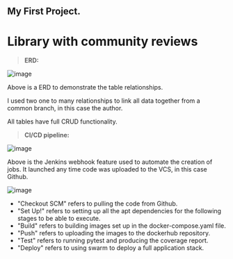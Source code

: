 ## My First Project.

# Library with community reviews

> **ERD:**

![image](https://user-images.githubusercontent.com/91483598/144767100-8234f1d1-147d-4f1f-9cd5-414f51cd82cf.png)

Above is a ERD to demonstrate the table relationships. 

I used two one to many relationships to link all data together from a common branch, in this case the author.

All tables have full CRUD functionality. 








> **CI/CD pipeline:**

![image](https://user-images.githubusercontent.com/91483598/144767352-4dbf403b-3d06-4ca0-b1a4-4643440826d0.png)

Above is the Jenkins webhook feature used to automate the creation of jobs.
It launched any time code was uploaded to the VCS, in this case Github.

![image](https://user-images.githubusercontent.com/91483598/144768137-1864fcf1-e019-44de-83c3-2183dcd4832a.png)
* "Checkout SCM" refers to pulling the code from Github.
* "Set Up!" refers to setting up  all the apt dependencies for the following stages to be able to execute.
* "Build" refers to building images set up in the docker-compose.yaml file. 
* "Push" refers to uploading the images to the dockerhub repository. 
* "Test" refers to running pytest and producing the coverage report. 
* "Deploy" refers to using swarm to deploy a full application stack. 
